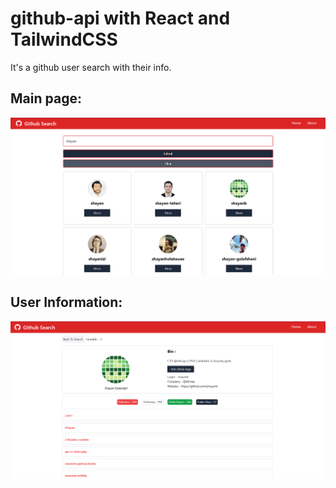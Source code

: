 # github-api with React and TailwindCSS

It's a github user search with their info.

## Main page:

![MainPage](./images/main-page.PNG)

## User Information:

![userInfo](./images/user-info.PNG)

